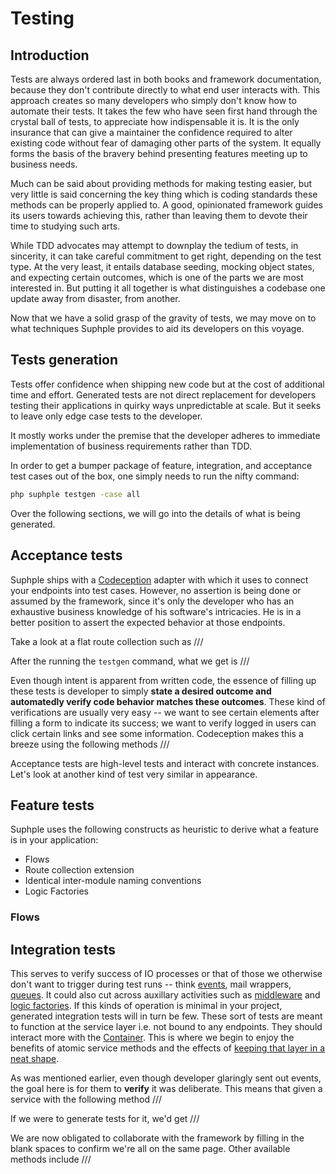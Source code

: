 # Testing

## Introduction

Tests are always ordered last in both books and framework documentation, because they don't contribute directly to what end user interacts with. This approach creates so many developers who simply don't know how to automate their tests. It takes the few who have seen first hand through the crystal ball of tests, to appreciate how indispensable it is. It is the only insurance that can give a maintainer the confidence required to alter existing code without fear of damaging other parts of the system. It equally forms the basis of the bravery behind presenting features meeting up to business needs.

Much can be said about providing methods for making testing easier, but very little is said concerning the key thing which is coding standards these methods can be properly applied to. A good, opinionated framework guides its users towards achieving this, rather than leaving them to devote their time to studying such arts.

While TDD advocates may attempt to downplay the tedium of tests, in sincerity, it can take careful commitment to get right, depending on the test type. At the very least, it entails database seeding, mocking object states, and expecting certain outcomes, which is one of the parts we are most interested in. But putting it all together is what distinguishes a codebase one update away from disaster, from another.

Now that we have a solid grasp of the gravity of tests, we may move on to what techniques Suphple provides to aid its developers on this voyage.

## Tests generation

Tests offer confidence when shipping new code but at the cost of additional time and effort. Generated tests are not direct replacement for developers testing their applications in quirky ways unpredictable at scale. But it seeks to leave only edge case tests to the developer.

It mostly works under the premise that the developer adheres to immediate implementation of business requirements rather than TDD.

In order to get a bumper package of feature, integration, and acceptance test cases out of the box, one simply needs to run the nifty command:

```bash
php suphple testgen -case all
```

Over the following sections, we will go into the details of what is being generated.

## Acceptance tests

Suphple ships with a [Codeception](https://codeception.com) adapter with which it uses to connect your endpoints into test cases. However, no assertion is being done or assumed by the framework, since it's only the developer who has an exhaustive business knowledge of his software's intricacies. He is in a better position to assert the expected behavior at those endpoints.

Take a look at a flat route collection such as
///

After the running the `testgen` command, what we get is
///

Even though intent is apparent from written code, the essence of filling up these tests is developer to simply **state a desired outcome and automatedly verify code behavior matches these outcomes**. These kind of verifications are usually very easy -- we want to see certain elements after filling a form to indicate its success; we want to verify logged in users can click certain links and see some information. Codeception makes this a breeze using the following methods
///

Acceptance tests are high-level tests and interact with concrete instances. Let's look at another kind of test very similar in appearance.

## Feature tests 

Suphple uses the following constructs as heuristic to derive what a feature is in your application:

- Flows
- Route collection extension
- Identical inter-module naming conventions
- Logic Factories

### Flows

## Integration tests

This serves to verify success of IO processes or that of those we otherwise don't want to trigger during test runs -- think [events](/docs/v1/events), mail wrappers, [queues](/docs/v1/queue). It could also cut across auxillary activities such as [middleware](/docs/v1/middleware) and [logic factories](/docs/v1/controllers/#logic-factories). If this kinds of operation is minimal in your project, generated integration tests will in turn be few. These sort of tests are meant to function at the service layer i.e. not bound to any endpoints. They should interact more with the [Container](/docs/v1/container). This is where we begin to enjoy the benefits of atomic service methods and the effects of [keeping that layer in a neat shape](/docs/v1/motivation/#goals).

As was mentioned earlier, even though developer glaringly sent out events, the goal here is for them to **verify** it was deliberate. This means that given a service with the following method
///

If we were to generate tests for it, we'd get
///

We are now obligated to collaborate with the framework by filling in the blank spaces to confirm we're all on the same page. Other available methods include
///
